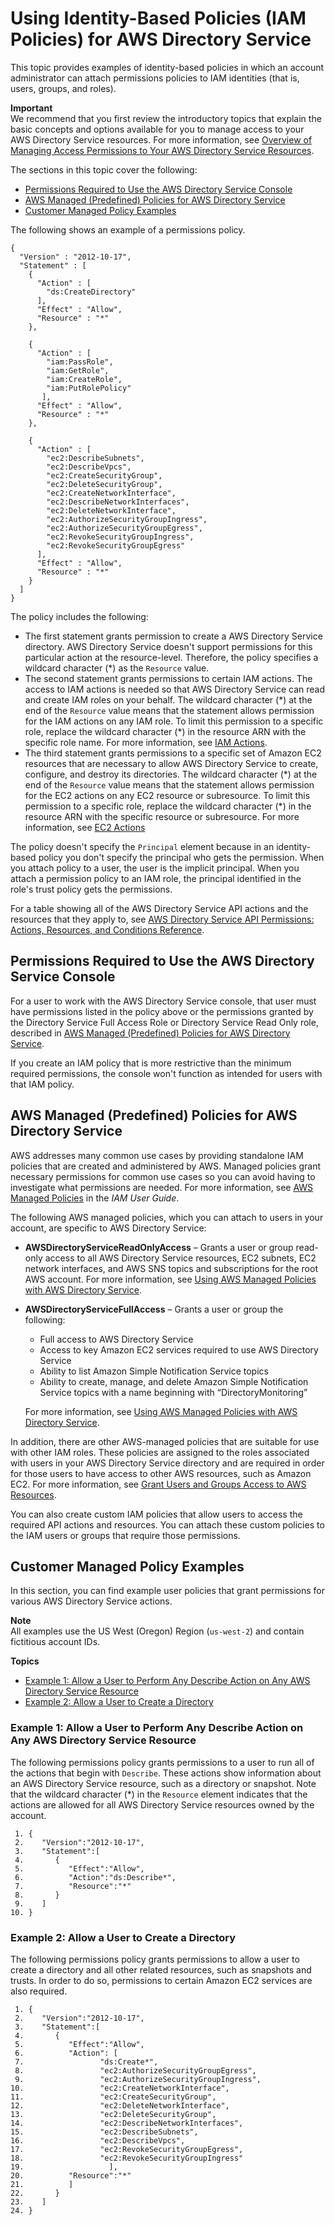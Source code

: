 # Using Identity\-Based Policies \(IAM Policies\) for AWS Directory Service<a name="IAM_Auth_Access_IdentityBased"></a>

This topic provides examples of identity\-based policies in which an account administrator can attach permissions policies to IAM identities \(that is, users, groups, and roles\)\. 

**Important**  
We recommend that you first review the introductory topics that explain the basic concepts and options available for you to manage access to your AWS Directory Service resources\. For more information, see [Overview of Managing Access Permissions to Your AWS Directory Service Resources](IAM_Auth_Access_Overview.md)\.

The sections in this topic cover the following:
+ [Permissions Required to Use the AWS Directory Service Console](#UsingWithDS_IAM_RequiredPermissions_Console)
+ [AWS Managed \(Predefined\) Policies for AWS Directory Service](#IAM_Auth_Access_ManagedPolicies)
+ [Customer Managed Policy Examples](#IAMPolicyExamples_DS)

The following shows an example of a permissions policy\.

```
{
  "Version" : "2012-10-17",
  "Statement" : [
    {
      "Action" : [
        "ds:CreateDirectory"
      ],
      "Effect" : "Allow",
      "Resource" : "*"
    },
    
    {
      "Action" : [
        "iam:PassRole", 
        "iam:GetRole", 
        "iam:CreateRole", 
        "iam:PutRolePolicy"
       ],
      "Effect" : "Allow",
      "Resource" : "*"
    },
    
    {
      "Action" : [
        "ec2:DescribeSubnets",
        "ec2:DescribeVpcs",
        "ec2:CreateSecurityGroup",
        "ec2:DeleteSecurityGroup",
        "ec2:CreateNetworkInterface",
        "ec2:DescribeNetworkInterfaces",
        "ec2:DeleteNetworkInterface",
        "ec2:AuthorizeSecurityGroupIngress",
        "ec2:AuthorizeSecurityGroupEgress",
        "ec2:RevokeSecurityGroupIngress",
        "ec2:RevokeSecurityGroupEgress"
      ],
      "Effect" : "Allow",
      "Resource" : "*"
    }
  ]
}
```

The policy includes the following:
+ The first statement grants permission to create a AWS Directory Service directory\. AWS Directory Service doesn't support permissions for this particular action at the resource\-level\. Therefore, the policy specifies a wildcard character \(\*\) as the `Resource` value\.
+ The second statement grants permissions to certain IAM actions\. The access to IAM actions is needed so that AWS Directory Service can read and create IAM roles on your behalf\. The wildcard character \(\*\) at the end of the `Resource` value means that the statement allows permission for the IAM actions on any IAM role\. To limit this permission to a specific role, replace the wildcard character \(\*\) in the resource ARN with the specific role name\. For more information, see [IAM Actions](https://docs.aws.amazon.com/IAM/latest/APIReference/API_Operations.html)\.
+ The third statement grants permissions to a specific set of Amazon EC2 resources that are necessary to allow AWS Directory Service to create, configure, and destroy its directories\. The wildcard character \(\*\) at the end of the `Resource` value means that the statement allows permission for the EC2 actions on any EC2 resource or subresource\. To limit this permission to a specific role, replace the wildcard character \(\*\) in the resource ARN with the specific resource or subresource\. For more information, see [EC2 Actions](https://docs.aws.amazon.com/AWSEC2/latest/APIReference/API_Operations.html)

The policy doesn't specify the `Principal` element because in an identity\-based policy you don't specify the principal who gets the permission\. When you attach policy to a user, the user is the implicit principal\. When you attach a permission policy to an IAM role, the principal identified in the role's trust policy gets the permissions\.

For a table showing all of the AWS Directory Service API actions and the resources that they apply to, see [AWS Directory Service API Permissions: Actions, Resources, and Conditions Reference](UsingWithDS_IAM_ResourcePermissions.md)\. 

## Permissions Required to Use the AWS Directory Service Console<a name="UsingWithDS_IAM_RequiredPermissions_Console"></a>

For a user to work with the AWS Directory Service console, that user must have permissions listed in the policy above or the permissions granted by the Directory Service Full Access Role or Directory Service Read Only role, described in [AWS Managed \(Predefined\) Policies for AWS Directory Service](#IAM_Auth_Access_ManagedPolicies)\.

If you create an IAM policy that is more restrictive than the minimum required permissions, the console won't function as intended for users with that IAM policy\. 

## AWS Managed \(Predefined\) Policies for AWS Directory Service<a name="IAM_Auth_Access_ManagedPolicies"></a>

AWS addresses many common use cases by providing standalone IAM policies that are created and administered by AWS\. Managed policies grant necessary permissions for common use cases so you can avoid having to investigate what permissions are needed\. For more information, see [AWS Managed Policies](https://docs.aws.amazon.com/IAM/latest/UserGuide/access_policies_managed-vs-inline.html#aws-managed-policies) in the *IAM User Guide*\.

The following AWS managed policies, which you can attach to users in your account, are specific to AWS Directory Service:
+ **AWSDirectoryServiceReadOnlyAccess** – Grants a user or group read\-only access to all AWS Directory Service resources, EC2 subnets, EC2 network interfaces, and AWS SNS topics and subscriptions for the root AWS account\. For more information, see [Using AWS Managed Policies with AWS Directory Service](ms_ad_managed_policies.md)\.
+ **AWSDirectoryServiceFullAccess** – Grants a user or group the following: 
  + Full access to AWS Directory Service
  + Access to key Amazon EC2 services required to use AWS Directory Service
  + Ability to list Amazon Simple Notification Service topics
  + Ability to create, manage, and delete Amazon Simple Notification Service topics with a name beginning with “DirectoryMonitoring”

  For more information, see [Using AWS Managed Policies with AWS Directory Service](ms_ad_managed_policies.md)\.

In addition, there are other AWS\-managed policies that are suitable for use with other IAM roles\. These policies are assigned to the roles associated with users in your AWS Directory Service directory and are required in order for those users to have access to other AWS resources, such as Amazon EC2\. For more information, see [Grant Users and Groups Access to AWS Resources](ms_ad_manage_roles.md)\.

You can also create custom IAM policies that allow users to access the required API actions and resources\. You can attach these custom policies to the IAM users or groups that require those permissions\.

## Customer Managed Policy Examples<a name="IAMPolicyExamples_DS"></a>

In this section, you can find example user policies that grant permissions for various AWS Directory Service actions\. 

**Note**  
All examples use the US West \(Oregon\) Region \(`us-west-2`\) and contain fictitious account IDs\.

**Topics**
+ [Example 1: Allow a User to Perform Any Describe Action on Any AWS Directory Service Resource](#IAMPolicyExamples_DS_perform_describe_action)
+ [Example 2: Allow a User to Create a Directory](#IAMPolicyExamples_DS_create_directory)

### Example 1: Allow a User to Perform Any Describe Action on Any AWS Directory Service Resource<a name="IAMPolicyExamples_DS_perform_describe_action"></a>

The following permissions policy grants permissions to a user to run all of the actions that begin with `Describe`\. These actions show information about an AWS Directory Service resource, such as a directory or snapshot\. Note that the wildcard character \(\*\) in the `Resource` element indicates that the actions are allowed for all AWS Directory Service resources owned by the account\. 

```
 1. {
 2.    "Version":"2012-10-17",
 3.    "Statement":[
 4.       {
 5.          "Effect":"Allow",
 6.          "Action":"ds:Describe*",
 7.          "Resource":"*"
 8.       }
 9.    ]
10. }
```

### Example 2: Allow a User to Create a Directory<a name="IAMPolicyExamples_DS_create_directory"></a>

The following permissions policy grants permissions to allow a user to create a directory and all other related resources, such as snapshots and trusts\. In order to do so, permissions to certain Amazon EC2 services are also required\.

```
 1. {
 2.    "Version":"2012-10-17",
 3.    "Statement":[
 4.       {
 5.          "Effect":"Allow",
 6.          "Action": [
 7.                 "ds:Create*",
 8.                 "ec2:AuthorizeSecurityGroupEgress",
 9.                 "ec2:AuthorizeSecurityGroupIngress",
10.                 "ec2:CreateNetworkInterface",
11.                 "ec2:CreateSecurityGroup",
12.                 "ec2:DeleteNetworkInterface",
13.                 "ec2:DeleteSecurityGroup",
14.                 "ec2:DescribeNetworkInterfaces",
15.                 "ec2:DescribeSubnets",
16.                 "ec2:DescribeVpcs",
17.                 "ec2:RevokeSecurityGroupEgress",
18.                 "ec2:RevokeSecurityGroupIngress"
19.                   ],
20.          "Resource":"*"
21.          ]
22.       }
23.    ]
24. }
```